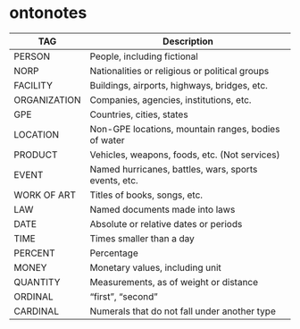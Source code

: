 <!--
# ========================================================================
# Copyright 2020 hankcs
#
# Licensed under the Apache License, Version 2.0 (the "License");
# you may not use this file except in compliance with the License.
# You may obtain a copy of the License at
#
#     http://www.apache.org/licenses/LICENSE-2.0
#
# Unless required by applicable law or agreed to in writing, software
# distributed under the License is distributed on an "AS IS" BASIS,
# WITHOUT WARRANTIES OR CONDITIONS OF ANY KIND, either express or implied.
# See the License for the specific language governing permissions and
# limitations under the License.
#
# The above copyright notice and this permission notice shall be included in all
# copies or substantial portions of the Software.
# ========================================================================
-->

# ontonotes

| TAG       | Description                        |
|--------------|------------------------------------------------------|
| PERSON       | People, including fictional                          |
| NORP         | Nationalities or religious or political groups       |
| FACILITY     | Buildings, airports, highways, bridges, etc.         |
| ORGANIZATION | Companies, agencies, institutions, etc.              |
| GPE          | Countries, cities, states                            |
| LOCATION     | Non-GPE locations, mountain ranges, bodies of water  |
| PRODUCT      | Vehicles, weapons, foods, etc. (Not services)        |
| EVENT        | Named hurricanes, battles, wars, sports events, etc. |
| WORK OF ART  | Titles of books, songs, etc.                         |
| LAW          | Named documents made into laws                       |
| DATE     | Absolute or relative dates or periods        |
| TIME     | Times smaller than a day                     |
| PERCENT  | Percentage                        |
| MONEY    | Monetary values, including unit              |
| QUANTITY | Measurements, as of weight or distance       |
| ORDINAL  | “first”, “second”                             |
| CARDINAL | Numerals that do not fall under another type |

